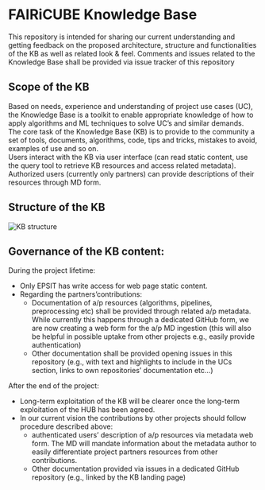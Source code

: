 # FAIRiCUBE Knowledge Base 

This repository is intended for sharing our current understanding and getting feedback on the proposed architecture, structure and functionalities of the KB as well as related look &amp; feel.  Comments and issues related to the Knowledge Base shall be provided via issue tracker of this repository

Scope of the KB
-------------------------------------------------------------------------------------------

Based on needs, experience and understanding of project use cases (UC), the Knowledge Base is a toolkit to enable appropriate knowledge of how to apply algorithms and ML techniques to solve UC’s and similar demands.  
The core task of the Knowledge Base (KB) is to provide to the community a set of tools, documents, algorithms, code, tips and tricks, mistakes to avoid, examples of use and so on.  
Users interact with the KB via user interface (can read static content, use the query tool to retrieve KB resources and access related metadata). Authorized users (currently only partners) can provide descriptions of their resources through MD form.

Structure of the KB
-------------------------------------------------------------------------------------------
![KB structure](https://github.com/FAIRiCUBE/Knowledge-Base/assets/13329248/bc328c76-bd83-4b87-ac8c-679e0d99dcae)




Governance of the KB content:
-------------------------------------------------------------------------------------------
During the project lifetime:
- Only EPSIT has write access for web page static content. 
- Regarding the partners’contributions: 
  - Documentation of a/p resources (algorithms, pipelines, preprocessing etc) shall be provided through related a/p metadata. While currently this happens through a dedicated GitHub form, we are now creating a web form for the a/p MD ingestion (this will also be helpful in possible uptake from other projects e.g., easily provide authentication)
  - Other documentation shall be provided opening issues in this repository (e.g., with text and highlights to include in the UCs section, links to own repositories’ documentation etc...)

After the end of the project:
- Long-term exploitation of the KB will be clearer once the long-term exploitation of the HUB has been agreed. 
- In our current vision the contributions by other projects should follow procedure described above: 
  - authenticated users’ description of a/p resources via metadata web form. The MD will mandate information about the metadata author to easily differentiate project partners resources from other contributions.
  - Other documentation provided via issues in a dedicated GitHub repository (e.g., linked by the KB landing page) 
